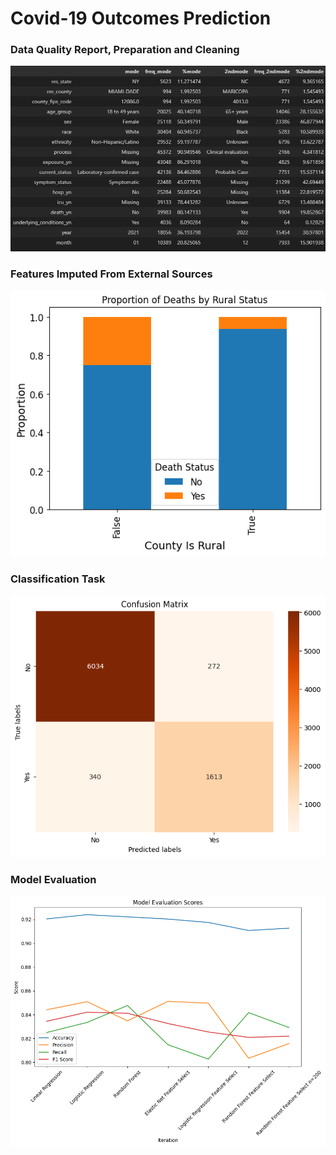 # Covid-19 Outcomes Prediction
### Data Quality Report, Preparation and Cleaning
!["data quality report"](/screenshots/data_quality_data.png)
### Features Imputed From External Sources
!["additional features"](/screenshots/rural_status.png)
### Classification Task
!["classification task confusion matrix"](/screenshots/confusion_table.png)
### Model Evaluation
!["additional features"](/screenshots/model_evaluation.png)
